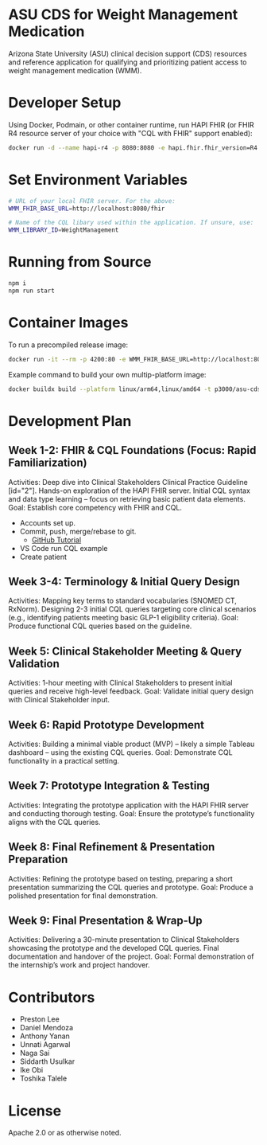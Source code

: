 # ASU CDS for Weight Management Medication

Arizona State University (ASU) clinical decision support (CDS) resources and reference application for qualifying and prioritizing patient access to weight management medication (WMM).

# Developer Setup

Using Docker, Podmain, or other container runtime, run HAPI FHIR (or FHIR R4 resource server of your choice with "CQL with FHIR" support enabled):

```sh
docker run -d --name hapi-r4 -p 8080:8080 -e hapi.fhir.fhir_version=R4 -e spring.main.allow-bean-definition-overriding=true -e hapi.fhir.expunge_enabled=true -e hapi.fhir.allow_multiple_delete=true -e hapi.fhir.bulk_export_enabled=true -e hapi.fhir.bulk_import_enabled=true -e hapi.fhir.enable_index_missing_fields=true -e hapi.fhir.cdshooks.enabled=true -e hapi.fhir.cr.enabled=true  hapiproject/hapi:v8.2.0-1
```
# Set Environment Variables

```sh
# URL of your local FHIR server. For the above:
WMM_FHIR_BASE_URL=http://localhost:8080/fhir

# Name of the CQL libary used within the application. If unsure, use:
WMM_LIBRARY_ID=WeightManagement
```
# Running from Source

```sh
npm i
npm run start
```

# Container Images

To run a precompiled release image:

```sh
docker run -it --rm -p 4200:80 -e WMM_FHIR_BASE_URL=http://localhost:8080/fhir -e WMM_LIBRARY_ID=WeightManagement p3000/asu-cds-wmm:latest
```

Example command to build your own multip-platform image:

```sh
docker buildx build --platform linux/arm64,linux/amd64 -t p3000/asu-cds-wmm:latest .
```




# Development Plan

## Week 1-2: FHIR & CQL Foundations (Focus: Rapid Familiarization)

Activities: Deep dive into Clinical Stakeholders Clinical Practice Guideline [id="2"]. Hands-on exploration of the HAPI FHIR server. Initial CQL syntax and data type learning – focus on retrieving basic patient data elements.
Goal: Establish core competency with FHIR and CQL.

- Accounts set up.
- Commit, push, merge/rebase to git.
  - [GitHub Tutorial](https://docs.github.com/en/get-started/start-your-journey/hello-world)
- VS Code run CQL example
- Create patient

## Week 3-4: Terminology & Initial Query Design

Activities: Mapping key terms to standard vocabularies (SNOMED CT, RxNorm). Designing 2-3 initial CQL queries targeting core clinical scenarios (e.g., identifying patients meeting basic GLP-1 eligibility criteria).
Goal: Produce functional CQL queries based on the guideline.

## Week 5: Clinical Stakeholder Meeting & Query Validation

Activities: 1-hour meeting with Clinical Stakeholders to present initial queries and receive high-level feedback.
Goal: Validate initial query design with Clinical Stakeholder input.

## Week 6: Rapid Prototype Development

Activities: Building a minimal viable product (MVP) – likely a simple Tableau dashboard – using the existing CQL queries.
Goal: Demonstrate CQL functionality in a practical setting.

## Week 7: Prototype Integration & Testing

Activities: Integrating the prototype application with the HAPI FHIR server and conducting thorough testing.
Goal: Ensure the prototype’s functionality aligns with the CQL queries.

## Week 8: Final Refinement & Presentation Preparation

Activities: Refining the prototype based on testing, preparing a short presentation summarizing the CQL queries and prototype.
Goal: Produce a polished presentation for final demonstration.

## Week 9: Final Presentation & Wrap-Up

Activities: Delivering a 30-minute presentation to Clinical Stakeholders showcasing the prototype and the developed CQL queries. Final documentation and handover of the project.
Goal: Formal demonstration of the internship’s work and project handover.



# Contributors

* Preston Lee
* Daniel Mendoza
* Anthony Yanan
* Unnati Agarwal
* Naga Sai
* Siddarth Usulkar
* Ike Obi
* Toshika Talele

# License

Apache 2.0 or as otherwise noted.
